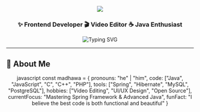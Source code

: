<!-- 🎭 Animated Header with Particle Effect -->
<p align="center">
  <img src="https://capsule-render.vercel.app/api?type=waving&color=linear-gradient(135deg,#667eea,#764ba2)&height=280&section=header&text=Hi%20👋,%20I'm%20Madhawa%20Diyanath&fontSize=42&fontColor=ffffff&animation=scale&fontAlignY=45&desc=Swarnakantha&descSize=20&descAlignY=70" />
</p>

<!-- ✨ Floating Introduction -->
<div align="center">
  
  <h3 align="center">
    <span style="display: inline-block; animation: float 3s ease-in-out infinite">
      ✨ Frontend Developer 
    </span>
    <span style="display: inline-block; animation: float 3s ease-in-out infinite 0.5s">
      🎬 Video Editor 
    </span>
    <span style="display: inline-block; animation: float 3s ease-in-out infinite 1s">
      ☕ Java Enthusiast
    </span>
  </h3>
  
  <p align="center">
    <img src="https://readme-typing-svg.herokuapp.com?font=Fira+Code&size=22&duration=3000&pause=800&color=764BA2&center=true&vCenter=true&width=600&lines=🚀+Turning+ideas+into+reality;💻+Clean+Code+Enthusiast;🎨+Creative+Problem+Solver;📚+Always+Learning+New+Things;🔥+Passionate+About+Innovation" alt="Typing SVG" />
  </p>

</div>

---

## 🌟 About Me  

<div align="center">

javascript
const madhawa = {
  pronouns: "he" | "him",
  code: ["Java", "JavaScript", "C", "C++", "PHP"],
  tools: ["Spring", "Hibernate", "MySQL", "PostgreSQL"],
  hobbies: ["Video Editing", "UI/UX Design", "Open Source"],
  currentFocus: "Mastering Spring Framework & Advanced Java",
  funFact: "I believe the best code is both functional and beautiful"
}
